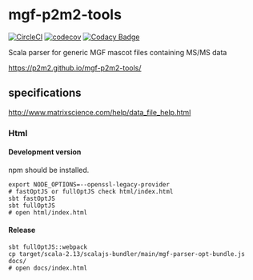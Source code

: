 # mgf-p2m2-tools
[![CircleCI](https://circleci.com/gh/p2m2/mgf-p2m2-tools.svg?style=shield)](https://circleci.com/gh/p2m2/mgf-p2m2-tools)
[![codecov](https://codecov.io/gh/p2m2/mgf-p2m2-tools/branch/develop/graph/badge.svg)](https://codecov.io/gh/p2m2/p2m2)
[![Codacy Badge](https://app.codacy.com/project/badge/Grade/9db61bd9732740c79a39de678c6e5246)](https://www.codacy.com/gh/p2m2/mgf-p2m2-tools/dashboard?utm_source=github.com&amp;utm_medium=referral&amp;utm_content=p2m2/mgf-p2m2-tools&amp;utm_campaign=Badge_Grade)

Scala parser for generic MGF mascot files containing MS/MS data

https://p2m2.github.io/mgf-p2m2-tools/

## specifications

http://www.matrixscience.com/help/data_file_help.html

### Html

#### Development version

npm should be installed.

```shell 
export NODE_OPTIONS=--openssl-legacy-provider
# fastOptJS or fullOptJS check html/index.html
sbt fastOptJS 
sbt fullOptJS 
# open html/index.html
```

#### Release

```shell 
sbt fullOptJS::webpack
cp target/scala-2.13/scalajs-bundler/main/mgf-parser-opt-bundle.js docs/
# open docs/index.html
```
